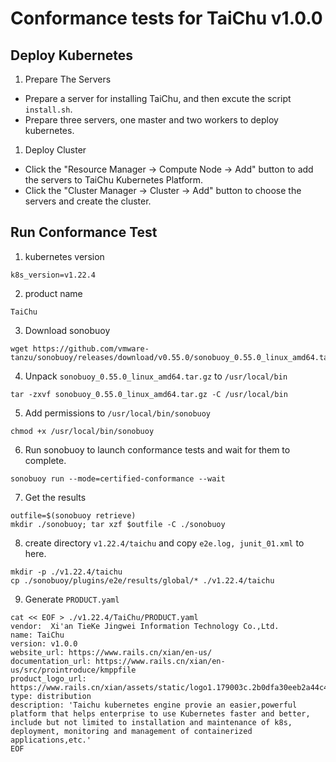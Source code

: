 # Conformance tests for TaiChu v1.0.0

## Deploy Kubernetes

1. Prepare The Servers
- Prepare a server for installing TaiChu, and then excute the script ```install.sh```.
- Prepare three servers, one master and two workers to deploy kubernetes.

1. Deploy Cluster
- Click the "Resource Manager -> Compute Node -> Add" button to add the servers to TaiChu Kubernetes Platform. 
- Click the "Cluster Manager -> Cluster -> Add" button to choose the servers and create the cluster.

## Run Conformance Test
1. kubernetes version
```
k8s_version=v1.22.4
```
2. product name
```
TaiChu 
```
3. Download sonobuoy
```
wget https://github.com/vmware-tanzu/sonobuoy/releases/download/v0.55.0/sonobuoy_0.55.0_linux_amd64.tar.gz
```

4. Unpack ```sonobuoy_0.55.0_linux_amd64.tar.gz``` to ```/usr/local/bin```
```
tar -zxvf sonobuoy_0.55.0_linux_amd64.tar.gz -C /usr/local/bin
```

5. Add permissions to ```/usr/local/bin/sonobuoy```
```
chmod +x /usr/local/bin/sonobuoy
```

6. Run sonobuoy to launch conformance tests and wait for them to complete.
```
sonobuoy run --mode=certified-conformance --wait
```

7. Get the results
```
outfile=$(sonobuoy retrieve)
mkdir ./sonobuoy; tar xzf $outfile -C ./sonobuoy
```

8. create directory ```v1.22.4/taichu``` and copy  ```e2e.log, junit_01.xml``` to here.
```
mkdir -p ./v1.22.4/taichu
cp ./sonobuoy/plugins/e2e/results/global/* ./v1.22.4/taichu
```

9. Generate ```PRODUCT.yaml```
```
cat << EOF > ./v1.22.4/TaiChu/PRODUCT.yaml
vendor:  Xi'an TieKe Jingwei Information Technology Co.,Ltd. 
name: TaiChu
version: v1.0.0
website_url: https://www.rails.cn/xian/en-us/
documentation_url: https://www.rails.cn/xian/en-us/src/prointroduce/kmppfile
product_logo_url: https://www.rails.cn/xian/assets/static/logo1.179003c.2b0dfa30eeb2a44c4d53445a8da814de.svg
type: distribution
description: 'Taichu kubernetes engine provie an easier,powerful platform that helps enterprise to use Kubernetes faster and better, include but not limited to installation and maintenance of k8s, deployment, monitoring and management of containerized applications,etc.'
EOF
```